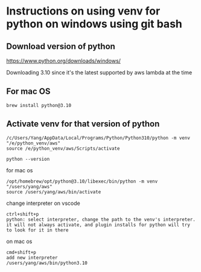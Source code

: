 # Instructions on using venv for python on windows using git bash
## Download version of python
https://www.python.org/downloads/windows/

Downloading 3.10 since it's the latest supported by aws lambda at the time

## For mac OS
```
brew install python@3.10
```

## Activate venv for that version of python
```
/c/Users/Yang/AppData/Local/Programs/Python/Python310/python -m venv "/e/python_venv/aws"
source /e/python_venv/aws/Scripts/activate

python --version
```

for mac os
```
/opt/homebrew/opt/python@3.10/libexec/bin/python -m venv "/users/yang/aws"
source /users/yang/aws/bin/activate
```

change interpreter on vscode
```
ctrl+shift+p
python: select interpreter, change the path to the venv's interpreter. it will not always activate, and plugin installs for python will try to look for it in there
```

on mac os
```
cmd+shift+p
add new interpreter
/users/yang/aws/bin/python3.10
```